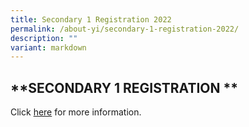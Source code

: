 ```yaml
---
title: Secondary 1 Registration 2022
permalink: /about-yi/secondary-1-registration-2022/
description: ""
variant: markdown
---
```

## **SECONDARY 1 REGISTRATION **

Click [here](https://sites.google.com/moe.edu.sg/yiss-secondary-1-registration/home) for more information.